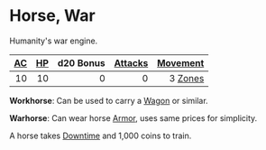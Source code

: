 # Horse, War

Humanity's war engine.

| [AC](../../../Player%20Characters/Derived%20Statistics/Armor%20Class.md) | [HP](../../../Player%20Characters/Derived%20Statistics/Hit%20Points.md) | d20 Bonus | [Attacks](../../../Game%20Procedures/Combat/Attack.md) |       [Movement](../../../Game%20Procedures/Combat/Movement.md) |
| -----------------------------------------------------------------------: | ----------------------------------------------------------------------: | --------: | -----------------------------------------------------: | --------------------------------------------------------------: |
|                                                                       10 |                                                                      10 |         0 |                                                      0 | 3 [Zones](../../../Game%20Procedures/Core%20Procedures/Zone.md) |

**Workhorse**: Can be used to carry a [Wagon](../250%20Coins/Wagon.md) or similar.

**Warhorse**: Can wear horse [Armor](../../Armor/Armor.md), uses same prices for simplicity.

A horse takes [Downtime](../../../Game%20Procedures/Exploration/Downtime.md) and 1,000 coins to train.
